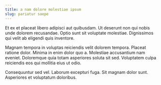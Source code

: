```yaml
---
title: a nam dolore molestiae ipsum
slug: pariatur saepe
---
```


Et ex et placeat libero adipisci aut quibusdam. Ut deserunt non qui nobis unde dolorem recusandae. Optio sunt sit voluptate molestiae. Dignissimos qui velit ab eligendi quis inventore.

Magnam tempora in voluptas reiciendis velit dolorem tempora. Placeat ratione dolor. Minima in enim dolor quo a. Molestiae accusantium nam eveniet. Doloremque quia totam asperiores soluta sit sed. Voluptatem culpa reiciendis eos qui mollitia eius ut odio.

Consequuntur sed vel. Laborum excepturi fuga. Sit magnam dolor sunt. Asperiores et voluptatum doloribus.
